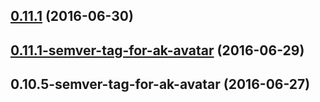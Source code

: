 <a name="0.11.1"></a>
## [0.11.1](https://aui-team-bot/https://bitbucket.org/atlassian/atlaskit-spike/compare/0.11.1-semver-tag-for-ak-avatar...v0.11.1) (2016-06-30)



<a name="0.11.1-semver-tag-for-ak-avatar"></a>
## [0.11.1-semver-tag-for-ak-avatar](https://aui-team-bot/https://bitbucket.org/atlassian/atlaskit-spike/compare/0.10.5-semver-tag-for-ak-avatar...0.11.1-semver-tag-for-ak-avatar) (2016-06-29)



<a name="0.10.5-semver-tag-for-ak-avatar"></a>
## 0.10.5-semver-tag-for-ak-avatar (2016-06-27)



